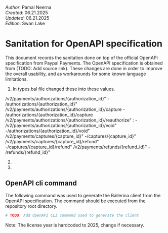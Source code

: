 _Author_:  Pamal Neerna \
_Created_: 06.21.2025 \
_Updated_: 06.21.2025\
_Edition_: Swan Lake

# Sanitation for OpenAPI specification

This document records the sanitation done on top of the official OpenAPI specification from Paypal Payments. 
The OpenAPI specification is obtained from (TODO: Add source link).
These changes are done in order to improve the overall usability, and as workarounds for some known language limitations.

[//]: # (TODO: Add sanitation details)
1. In types.bal file changed these into these values.

/v2/payments/authorizations/{authorization_id}" - /authorizations/{authorization_id}" 
    /v2/payments/authorizations/{authorization_id}/capture - /authorizations/{authorization_id}/capture
    /v2/payments/authorizations/{authorization_id}/reauthorize" : -
    /v2/payments/authorizations/{authorization_id}/void" -/authorizations/{authorization_id}/void"
    /v2/payments/captures/{capture_id}"  -/captures/{capture_id}" 
    /v2/payments/captures/{capture_id}/refund" -/captures/{capture_id}/refund"
    /v2/payments/refunds/{refund_id}" - /refunds/{refund_id}"

2.
3. 

## OpenAPI cli command

The following command was used to generate the Ballerina client from the OpenAPI specification. The command should be executed from the repository root directory.

```bash
# TODO: Add OpenAPI CLI command used to generate the client
```
Note: The license year is hardcoded to 2025, change if necessary.
